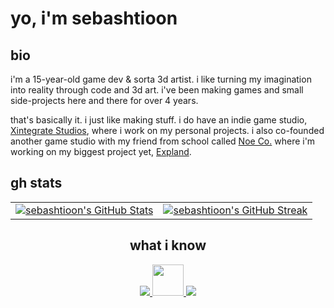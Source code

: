 # yo, i'm sebashtioon

## bio
i'm a 15-year-old game dev & sorta 3d artist. i like turning my imagination into reality through code and 3d art. i've been making games and small side-projects here and there for over 4 years.

that's basically it. i just like making stuff. i do have an indie game studio, [Xintegrate Studios](https://github.com/Xintegrate-Studios), where i work on my personal projects. i also co-founded another game studio with my friend from school called [Noe Co.](https://noeco.xyz/) where i'm working on my biggest project yet, [Expland](https://noeco.xyz/games/expland).

## gh stats

<div class="section highlights">
  <table>
      <tr>
          <td>
              <a href="https://github.com/sebashtioon">
                  <img src="https://github-readme-stats.vercel.app/api?username=sebashtioon&show_icons=true&theme=vision-friendly-dark" alt="sebashtioon's GitHub Stats">
              </a>
          </td>
          <td>
              <a href="https://github.com/sebashtioon">
                  <img src="https://github-readme-streak-stats.herokuapp.com/?user=sebashtioon&theme=vision-friendly-dark" alt="sebashtioon's GitHub Streak">
              </a>
          </td>
      </tr>
  </table>
</div>

<h2 style="text-align: center;">what i know</h2>
<p align="center">
  <a href="https://skillicons.dev">
    <img src="https://skillicons.dev/icons?i=git,github,blender,godot,unreal,vscode,visualstudio,windows,cpp"/>
    <span>
      <img src="https://avatars.githubusercontent.com/u/88206422?s=200&v=4" width="50" height="50"/>
    </span>
    <img src="https://skillicons.dev/icons?i=py,obsidian"/>
  </a>
</p>
